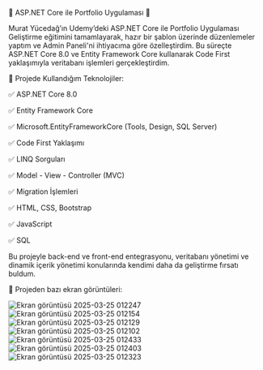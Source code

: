 🚀 ASP.NET Core ile Portfolio Uygulaması 🚀

Murat Yücedağ’ın Udemy’deki ASP.NET Core ile Portfolio Uygulaması Geliştirme eğitimini tamamlayarak, hazır bir şablon üzerinde düzenlemeler yaptım ve Admin Paneli'ni ihtiyacıma göre özelleştirdim. Bu süreçte ASP.NET Core 8.0 ve Entity Framework Core kullanarak Code First yaklaşımıyla veritabanı işlemleri gerçekleştirdim.


📌 Projede Kullandığım Teknolojiler:

 ✅ ASP.NET Core 8.0
 
 ✅ Entity Framework Core
 
 ✅ Microsoft.EntityFrameworkCore (Tools, Design, SQL Server)
 
 ✅ Code First Yaklaşımı
 
 ✅ LINQ Sorguları
 
 ✅ Model - View - Controller (MVC)
 
 ✅ Migration İşlemleri
 
 ✅ HTML, CSS, Bootstrap
 
 ✅ JavaScript
 
 ✅ SQL
 
Bu projeyle back-end ve front-end entegrasyonu, veritabanı yönetimi ve dinamik içerik yönetimi konularında kendimi daha da geliştirme fırsatı buldum.




📸 Projeden bazı ekran görüntüleri: 


![Ekran görüntüsü 2025-03-25 012247](https://github.com/user-attachments/assets/a9d79c62-8059-45ee-aaa6-c7ba7f13a71b)
![Ekran görüntüsü 2025-03-25 012154](https://github.com/user-attachments/assets/d626b5ba-b63f-4ccf-a8a8-665115af8cd1)
![Ekran görüntüsü 2025-03-25 012129](https://github.com/user-attachments/assets/cacaaf03-072c-4768-a1b7-90f15591ad52)
![Ekran görüntüsü 2025-03-25 012102](https://github.com/user-attachments/assets/9ed8fad0-f01a-44cd-a0ae-8d9603eed630)
![Ekran görüntüsü 2025-03-25 012433](https://github.com/user-attachments/assets/00c739fb-5b76-4fb7-af04-a39d2197c5f3)
![Ekran görüntüsü 2025-03-25 012403](https://github.com/user-attachments/assets/f686af7d-d9a5-44c3-9bb1-a1d471b3a862)
![Ekran görüntüsü 2025-03-25 012323](https://github.com/user-attachments/assets/c556db36-fb2a-4a6c-b115-20cf09e14442)
